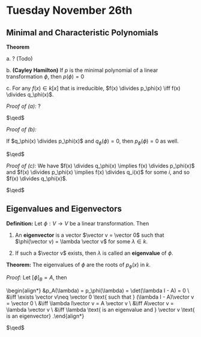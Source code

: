 # Tuesday November 26th

## Minimal and Characteristic Polynomials

**Theorem**

a. ? (Todo)

b. **(Cayley Hamilton)** If $p$ is the minimal polynomial of a linear transformation $\phi$, then $p(\phi) = 0$

c. For any $f(x) \in k[x]$ that is irreducible, $f(x) \divides p_\phi(x) \iff f(x) \divides q_\phi(x)$.

*Proof of (a):*
?

$\qed$

*Proof of (b):*

If $q_\phi(x) \divides p_\phi(x)$ and $q_\phi(\phi) = 0$, then $p_\phi(\phi) = 0$ as well.

$\qed$

*Proof of (c):*
We have $f(x) \divides q_\phi(x) \implies f(x) \divides p_\phi(x)$ and $f(x) \divides p_\phi(x) \implies f(x) \divides q_i(x)$ for some $i$, and so $f(x) \divides q_\phi(x)$.

$\qed$

## Eigenvalues and Eigenvectors

**Definition:**
Let $\phi: V\to V$ be a linear transformation. Then

1. An **eigenvector** is a vector $\vector v = \vector 0$ such that $\phi(\vector v) = \lambda \vector v$ for some $\lambda \in k$.

2. If such a $\vector v$ exists, then $\lambda$ is called an **eigenvalue** of $\phi$.

**Theorem:**
The eigenvalues of $\phi$ are the roots of $p_\phi(x)$ in $k$.

*Proof:*
Let $[\phi]_B = A$, then

\begin{align*}
&p_A(\lambda) = p_\phi(\lambda) = \det(\lambda I - A) = 0 \\
&\iff \exists \vector v\neq \vector 0 \text{ such that } (\lambda I - A)\vector v = \vector 0 \\
&\iff \lambda I\vector v = A \vector v \\
&\iff A\vector v = \lambda \vector v \\
&\iff \lambda \text{ is an eigenvalue and } \vector v \text{ is an eigenvector}
.\end{align*}

$\qed$
